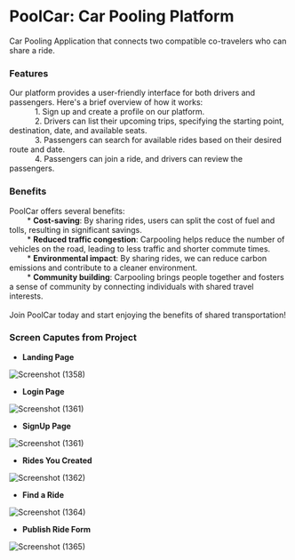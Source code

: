 # PoolCar: Car Pooling Platform
Car Pooling Application that connects two compatible co-travelers who can share a ride.

### Features
Our platform provides a user-friendly interface for both drivers and passengers. Here's a brief overview of how it works: <br/>
&emsp;&emsp;&emsp;    1. Sign up and create a profile on our platform. <br/>
&emsp;&emsp;&emsp;    2. Drivers can list their upcoming trips, specifying the starting point, destination, date, and available seats. <br/>
&emsp;&emsp;&emsp;    3. Passengers can search for available rides based on their desired route and date. <br/>
&emsp;&emsp;&emsp;    4. Passengers can join a ride, and drivers can review the passengers. <br/>    

### Benefits
PoolCar offers several benefits: <br/>
&emsp;&emsp;    * **Cost-saving**: By sharing rides, users can split the cost of fuel and tolls, resulting in significant savings. <br/>
&emsp;&emsp;    * **Reduced traffic congestion**: Carpooling helps reduce the number of vehicles on the road, leading to less traffic and shorter commute times. <br/>
&emsp;&emsp;    * **Environmental impact**: By sharing rides, we can reduce carbon emissions and contribute to a cleaner environment. <br/>
&emsp;&emsp;    * **Community building**: Carpooling brings people together and fosters a sense of community by connecting individuals with shared travel interests. <br/>
<br/>
Join PoolCar today and start enjoying the benefits of shared transportation!

### Screen Caputes from Project
* **Landing Page** <br/>

![Screenshot (1358)](https://github.com/AkashKalme/PoolCar-Car-Pooling-Platform/assets/94354745/d4bb472f-dd3b-4df4-a35a-c5292816d373)

* **Login Page** <br/>

![Screenshot (1361)](https://github.com/AkashKalme/PoolCar-Car-Pooling-Platform/assets/94354745/0a702912-5f43-460a-b4f1-0b2fcd28e9f4)

* **SignUp Page** <br/>

![Screenshot (1361)](https://github.com/AkashKalme/PoolCar-Car-Pooling-Platform/assets/94354745/e02b3527-11c6-4589-9f31-949e79f9e71a)

* **Rides You Created** <br/>

![Screenshot (1362)](https://github.com/AkashKalme/PoolCar-Car-Pooling-Platform/assets/94354745/296611ba-d19b-435e-80a6-36e0a56e746a)

* **Find a Ride** <br/>

![Screenshot (1364)](https://github.com/AkashKalme/PoolCar-Car-Pooling-Platform/assets/94354745/6271e1cd-7c7b-4ae6-b80b-d84c90bb2edc)

* **Publish Ride Form** <br/>

![Screenshot (1365)](https://github.com/AkashKalme/PoolCar-Car-Pooling-Platform/assets/94354745/65bdddba-7a76-4b69-843a-3cf503cb7805)
